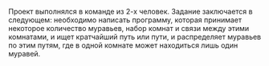 Проект выполнялся в команде из 2-х человек. Задание заключается в следующем: необходимо написать программу, которая принимает некоторое количество муравьев, набор комнат и связи между этими комнатами, и ищет кратчайший путь или пути, и распределяет муравьев по этим путям, где в одной комнате может находиться лишь один муравей.
